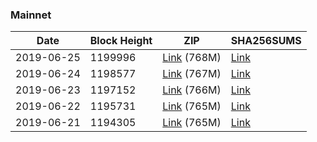 ### Mainnet

|    Date    | Block Height | ZIP | SHA256SUMS |
| ---------- | ------------ | --- | ---------- |
| 2019-06-25 | 1199996 | [Link](https://s3-ap-southeast-2.amazonaws.com/ion-bootstrap/mainnet/2019-06-25/bootstrap.dat.zip) (768M) | [Link](https://s3-ap-southeast-2.amazonaws.com/ion-bootstrap/mainnet/2019-06-25/SHA256SUMS) |
| 2019-06-24 | 1198577 | [Link](https://s3-ap-southeast-2.amazonaws.com/ion-bootstrap/mainnet/2019-06-24/bootstrap.dat.zip) (767M) | [Link](https://s3-ap-southeast-2.amazonaws.com/ion-bootstrap/mainnet/2019-06-24/SHA256SUMS) |
| 2019-06-23 | 1197152 | [Link](https://s3-ap-southeast-2.amazonaws.com/ion-bootstrap/mainnet/2019-06-23/bootstrap.dat.zip) (766M) | [Link](https://s3-ap-southeast-2.amazonaws.com/ion-bootstrap/mainnet/2019-06-23/SHA256SUMS) |
| 2019-06-22 | 1195731 | [Link](https://s3-ap-southeast-2.amazonaws.com/ion-bootstrap/mainnet/2019-06-22/bootstrap.dat.zip) (765M) | [Link](https://s3-ap-southeast-2.amazonaws.com/ion-bootstrap/mainnet/2019-06-22/SHA256SUMS) |
| 2019-06-21 | 1194305 | [Link](https://s3-ap-southeast-2.amazonaws.com/ion-bootstrap/mainnet/2019-06-21/bootstrap.dat.zip) (765M) | [Link](https://s3-ap-southeast-2.amazonaws.com/ion-bootstrap/mainnet/2019-06-21/SHA256SUMS) |
